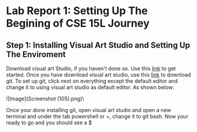 # Lab Report 1: Setting Up The Begining of CSE 15L Journey 
 
 
## Step 1: Installing Visual Art Studio and Setting Up The Enviroment 

Download visual art Studio, if you haven't done so. Use this [link](https://code.visualstudio.com/) to get started. Once you have download visual art studio,
use this [link](https://gitforwindows.org/) to download git. To set up git, click next on everything except the default editor and change it to using visual 
art studio as default editor. As shown below: 

![Image](Screenshot (105).png)\

Once your done installing git, open visual art studio and open a new terminal and under the tab powershell or +, change it to git bash. Now your ready to go and you should see a $
